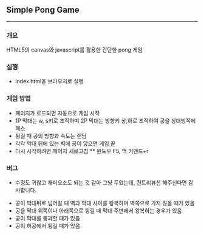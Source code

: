 ## Simple Pong Game
---
### 개요
HTML5의 canvas와 javascript를 활용한 간단한 pong 게임
### 실행
- index.html을 브라우저로 실행
### 게임 방법
- 페이지가 로드되면 자동으로 게임 시작
- 1P 막대는 w, s키로 조작하며 2P 막대는 방향키 상,하로 조작하여 공을 상대방쪽에 패스
- 튕길 때 공의 방향과 속도는 랜덤
- 각각 막대 뒤에 있는 벽에 공이 닿으면 게임 끝
- 다시 시작하려면 페이지 새로고침 ** 윈도우 F5, 맥 커맨드+r
### 버그
* 수정도 귀찮고 재미요소도 되는 것 같아 그냥 두었는데, 컨트리뷰션 해주신다면 감사합니다.
- 공이 막대뒤로 넘어갈 때 벽과 막대 사이를 왕복하며 벽쪽으로 가지 않을 때가 있음
- 공을 막대 위쪽이나 아래쪽으로 튕길 때 막대 주변에서 왕복하는 경우가 있음
- 공이 막대를 통과할 때가 있음
- 공이 허공에서 튕길 때가 있음


